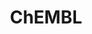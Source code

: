 ---
bigquery: https://console.cloud.google.com/bigquery?p=patents-public-data&d=ebi_chembl&page=dataset
citation: '"The ChEMBL database in 2017." Anna Gaulton, Anne Hersey, Michał Nowotka,
  A Patrícia Bento, Jon Chambers, David Mendez, Prudence Mutowo, Francis Atkinson,
  Louisa J Bellis, Elena Cibrián-Uhalte, Mark Davies, Nathan Dedman, Anneli Karlsson,
  María Paula Magariños, John P Overington, George Papadatos, Ines Smit, Andrew R
  Leach Nucleic acids Research (2017) 45 (Database Issue), D945-D954'
contributors: European Bioinformatics Institute
cost: None
description: ChEMBL Data is a manually curated database of small molecules used in
  drug discovery, including information about existing patented drugs.
documentation: 'schema: https://www.ebi.ac.uk/chembl/db_schema


  '
last_edit: 04/08/2022, 18:38:47
location: https://console.cloud.google.com/marketplace/product/google_patents_public_datasets/chembl
maintained_by: EMBL-EBI, an outstation of European Molecular Biology Laboratory
related_publications: '

  ChEMBL: towards direct deposition of bioassay data.


  Mendez D, Gaulton A, Bento AP, Chambers J, De Veij M, Félix E, Magariños MP, Mosquera
  JF, Mutowo P, Nowotka M, Gordillo-Marañón M, Hunter F, Junco L, Mugumbate G, Rodriguez-Lopez
  M, Atkinson F, Bosc N, Radoux CJ, Segura-Cabrera A, Hersey A, Leach AR.


  — Nucleic Acids Res. 2019; 47(D1):D930-D940. doi: 10.1093/nar/gky1075

  '
schema_fields:
- comp_class_id
- relation
- max_phase_for_ind
- std_act_id
- orig_description
- domain_name
- assay_cell_type
- updated_by
- published_value
- year
- annotation
- patent_no
- irac_class_id
- formulation_id
- lle
- potential_duplicate
- tissue_id
- bao_id
- doi
- substrate_record_id
- molfile
- l6
- set_name
- start_position
- indication_class
- class_type
- standard_text_value
- num_ro5_violations
- relationship_type
- hbd_lipinski
- l3
- uberon_id
- who_extra
- doc_type
- assay_subcellular_fraction
- assay_source
- normal_range_min
- accession
- assay_type
- activity_count
- pchembl_value
- hbd
- sequence
- alogp
- chirality
- cell_source_tax_id
- first_approval
- journal
- title
- definition
- mecref_id
- source_domain_id
- selectivity_comment
- tax_id
- ro3_pass
- organism
- caloha_id
- canonical_smiles
- site_residues
- cx_logp
- strength
- cell_id
- usan_stem_definition
- assay_test_type
- warning_country
- version
- entity_type
- warnref_id
- issue
- parent_type
- therapeutic_flag
- tbl
- acd_logd
- metref_id
- enzyme_tid
- l2
- qudt_units
- active_molregno
- submission_date
- end_position
- level3
- who_name
- natural_product
- met_id
- hba_lipinski
- prodrug
- met_conversion
- cx_most_bpka
- oral
- path
- publication_number
- usan_stem_id
- enzyme_name
- standard_upper_value
- smid
- mec_id
- db_version
- approval_date
- src_description
- molecular_species
- rtb
- cx_logd
- isoform
- mesh_id
- met_comment
- trade_name
- smarts
- mc_organism
- molregno
- mechanism_comment
- binding_site_comment
- l7
- actsm_id
- component_id
- domain_id
- cl_lincs_id
- l5
- ddd_id
- patent_expire_date
- num_lipinski_ro5_violations
- ridx
- related_tid
- drug_product_flag
- parenteral
- component_type
- parameter_value
- cell_description
- units
- variant_id
- idx
- record_id
- mw_monoisotopic
- country
- priority
- site_name
- ddd_units
- pubmed_id
- frac_class_id
- level4_description
- doc_id
- acd_most_bpka
- structure_type
- first_in_class
- authors
- toid
- species_group_flag
- chebi_par_id
- tid
- result_flag
- ass_cls_map_id
- last_page
- warning_description
- stem_class
- src_short_name
- co_stem_id
- assay_desc
- assay_tax_id
- patent_use_code
- protein_class_synonym
- class_level
- go_id
- metabolite_record_id
- helm_notation
- pref_name
- alert_id
- usan_stem
- protein_class_id
- mol_frac_id
- ref_url
- mechanism_of_action
- source
- inorganic_flag
- subgroup
- mol_atc_id
- entity_id
- l1
- target_mapping
- log_id
- cx_most_apka
- assay_param_id
- confidence
- action_type
- mw_freebase
- res_stem_id
- assay_tissue
- qed_weighted
- full_molformula
- compound_name
- cpd_str_alert_id
- mutation
- job_id
- level1_description
- oc_id
- direct_interaction
- description
- mol_irac_id
- cell_name
- src_id
- homologue
- site_id
- molecule_type
- polymer_flag
- prediction_method
- ddd_admr
- num_alerts
- published_type
- prod_pat_id
- previous_company
- efo_term
- standard_relation
- aidx
- innovator_company
- aspect
- l8
- drugind_id
- hrac_code
- acd_most_apka
- updated_on
- usan_year
- domain_description
- domain_type
- hrac_class_id
- mesh_heading
- cell_ontology_id
- ref_type
- activity_id
- mc_target_accession
- cell_source_organism
- creation_date
- mc_target_type
- hba
- parent_go_id
- molecular_mechanism
- warning_type
- withdrawn_reason
- patent_id
- comp_go_id
- sequence_md5sum
- indref_id
- rgid
- last_active
- standard_units
- level4
- mol_hrac_id
- usan_substem
- data_validity_comment
- ddd_value
- syn_type
- disease_efficacy
- compd_id
- cidx
- major_class
- tid_fixed
- pathway_id
- curation_comment
- parent_molregno
- comments
- availability_type
- text_value
- cellosaurus_id
- alert_set_id
- bei
- cell_source_tissue
- name
- full_mwt
- warning_class
- pathway_key
- published_relation
- level1
- molsyn_id
- dosage_form
- chembl_id
- db_source
- status
- bto_id
- component_synonym
- src_assay_id
- irac_code
- standard_inchi_key
- assay_organism
- value
- assay_id
- activity_comment
- compsyn_id
- parent_id
- company
- standard_value
- efo_id
- route
- volume
- applicant_full_name
- level2_description
- research_stem
- protein_class_desc
- relationship
- targcomp_id
- protclasssyn_id
- upper_value
- relationship_desc
- ref_id
- level5
- bao_endpoint
- delist_flag
- ddd_comment
- nda_type
- black_box_warning
- compound_key
- biocomp_id
- warning_id
- atc_code
- heavy_atoms
- aromatic_rings
- bao_format
- drug_substance_flag
- targrel_id
- frac_code
- standard_flag
- downgraded
- parameter_type
- mc_target_name
- stem
- topical
- product_id
- withdrawn_year
- normal_range_max
- withdrawn_flag
- target_desc
- standard_type
- clo_id
- uo_units
- ingredient
- level2
- curated_by
- src_compound_id
- sei
- active_ingredient
- stat
- predbind_id
- withdrawn_country
- le
- withdrawn_class
- assay_category
- sitecomp_id
- warning_year
- ad_type
- assay_class_id
- abstract
- mc_tax_id
- assay_strain
- confidence_score
- target_type
- label
- type
- acd_logp
- first_page
- synonyms
- level3_description
- published_units
- ap_id
- standard_inchi
- dosed_ingredient
- short_name
- as_id
- psa
- drug_record_id
- max_phase
- l4
- alert_name
shortname: chembl
tags:
- biotechnology
- health
- chemical
- bioinformatics
- medical
terms_of_use: CC BY-SA 3.0
title: ChEMBL
uuid: e232a192-965c-4ec9-904c-155b6dfe56c5
---